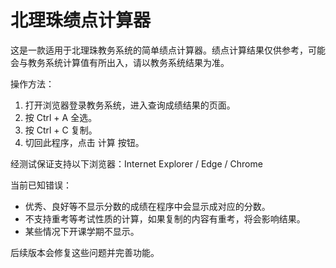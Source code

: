 # 北理珠绩点计算器
这是一款适用于北理珠教务系统的简单绩点计算器。绩点计算结果仅供参考，可能会与教务系统计算值有所出入，请以教务系统结果为准。

操作方法：

1. 打开浏览器登录教务系统，进入查询成绩结果的页面。
2. 按 Ctrl + A 全选。
3. 按 Ctrl + C 复制。
4. 切回此程序，点击 计算 按钮。

经测试保证支持以下浏览器：Internet Explorer / Edge / Chrome

当前已知错误：

* 优秀、良好等不显示分数的成绩在程序中会显示成对应的分数。
* 不支持重考等考试性质的计算，如果复制的内容有重考，将会影响结果。
* 某些情况下开课学期不显示。

后续版本会修复这些问题并完善功能。
